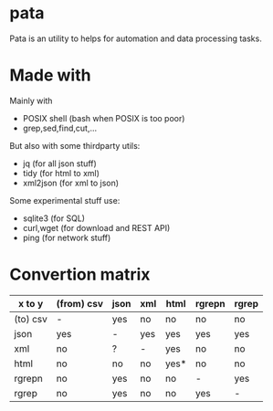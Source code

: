 # pata

Pata is an utility to helps for automation and data processing tasks.

# Made with

Mainly with 

* POSIX shell (bash when POSIX is too poor)
* grep,sed,find,cut,...

But also with some thirdparty utils:

* jq (for all json stuff)
* tidy (for html to xml)
* xml2json (for xml to json)

Some experimental stuff use:

* sqlite3 (for SQL)
* curl,wget (for download and REST API)
* ping (for network stuff)

# Convertion matrix

| x to y       | (from) csv | json   | xml | html | rgrepn | rgrep |
|--------------|------------|--------|-----|------|--------|-------|
| (to) csv     | -          | yes    | no  | no   | no     | no    |
| json         | yes        | -      | yes | yes  | yes    | yes   |
| xml          | no         | ?      | -   | yes  | no     | no    |
| html         | no         | no     | no  | yes* | no     | no    |
| rgrepn       | no         | yes    | no  | no   | -      | yes   |
| rgrep        | no         | yes    | no  | no   | yes    | -     |
